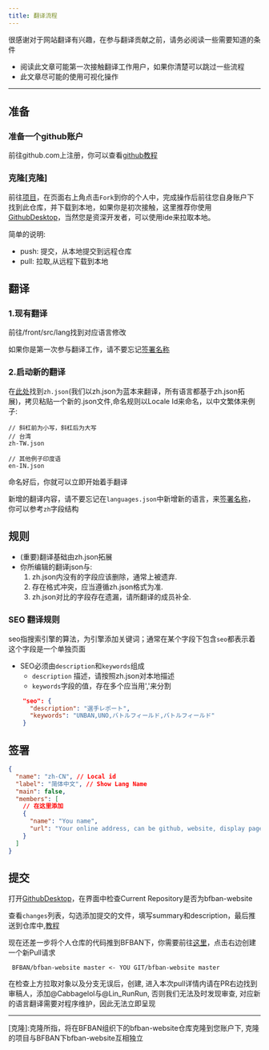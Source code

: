 ```yaml
---
title: 翻译流程
---
```


很感谢对于网站翻译有兴趣，在参与翻译贡献之前，请务必阅读一些需要知道的条件

* 阅读此文章可能第一次接触翻译工作用户，如果你清楚可以跳过一些流程
* 此文章尽可能的使用可视化操作
----

## 准备

### 准备一个github账户
前往github.com上注册，你可以查看[github教程](https://docs.github.com/zh/get-started/signing-up-for-github/signing-up-for-a-new-github-account)

### 克隆[克隆]

前往[项目](https://github.com/BFBAN/bfban-website)，在页面右上角点击`Fork`到你的个人中，完成操作后前往您自身账户下找到此仓库，并下载到本地，如果你是初次接触，这里推荐你使用[GithubDesktop]，当然您是资深开发者，可以使用ide来拉取本地。

简单的说明:

- push: 提交，从本地提交到远程仓库
- pull: 拉取,从远程下载到本地


## 翻译

### 1.现有翻译

前往/front/src/lang找到对应语言修改

如果你是第一次参与翻译工作，请不要忘记[签署名称]

### 2.启动新的翻译

在[此处](/front/src/lang/zh_CN.json)找到`zh.json`(我们以zh.json为蓝本来翻译，所有语言都基于zh.json拓展)，拷贝粘贴一个新的.json文件,命名规则以Locale Id来命名，以中文繁体来例子:

```
// 斜杠前为小写，斜杠后为大写
// 台湾
zh-TW.json

// 其他例子印度语
en-IN.json
```

命名好后，你就可以立即开始着手翻译

新增的翻译内容，请不要忘记在`languages.json`中新增新的语言，来[签署名称]，你可以参考`zh`字段结构

## 规则

- (重要)翻译基础由zh.json拓展
- 你所编辑的翻译json与:
  1. zh.json内没有的字段应该删除，通常上被遗弃.
  2. 存在格式冲突，应当遵循zh.json格式为准.
  3. zh.json对比的字段存在遗漏，请所翻译的成员补全.

### SEO 翻译规则

seo指搜索引擎的算法，为引擎添加关键词；通常在某个字段下包含`seo`都表示着这个字段是一个单独页面

- SEO必须由`description`和`keywords`组成
  - `description` 描述，请按照zh.json对本地描述
  - `keywords`字段的值，存在多个应当用','来分割

```json
    "seo": {
      "description": "選手レポート",
      "keywords": "UNBAN,UNO,バトルフィールド,バトルフィールド"
    }
```

## 签署

```json
{
  "name": "zh-CN", // Local id
  "label": "简体中文", // Show Lang Name
  "main": false,
  "members": [
    // 在这里添加
    {
      "name": "You name",
      "url": "Your online address, can be github, website, display page"
    }
  ]
}
```

## 提交

打开[GithubDesktop]，在界面中检查Current Repository是否为bfban-website

查看`changes`列表，勾选添加提交的文件，填写summary和description，最后推送到仓库中,[教程](https://docs.github.com/zh/desktop/contributing-and-collaborating-using-github-desktop/making-changes-in-a-branch/pushing-changes-to-github)

现在还差一步将个人仓库的代码推到BFBAN下，你需要前往[这里](https://github.com/BFBAN/bfban-website/pulls)，点击右边创建一个新Pull请求

```
 BFBAN/bfban-website master <- YOU GIT/bfban-website master
```

在检查上方拉取对象以及分支无误后，创建, 进入本次pull详情内请在PR右边找到审稿人，添加@Cabbagelol与@Lin_RunRun, 否则我们无法及时发现审查, 对应新的语言翻译需要对程序维护，因此无法立即呈现

----

[克隆]:克隆所指，将在BFBAN组织下的bfban-website仓库克隆到您账户下, 克隆的项目与BFBAN下bfban-website互相独立

[签署名称]:前往[/front/public/config/languages.json](languages.json)中找到对应语言下添加`members`内容
[GithubDesktop]:https://docs.github.com/zh/get-started/using-github/github-desktop
